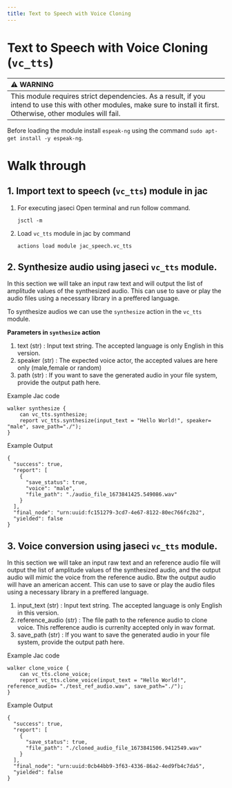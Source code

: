 ```yaml
---
title: Text to Speech with Voice Cloning
---
```


# Text to Speech with Voice Cloning (`vc_tts`)

| :warning: WARNING                                                                                                                                                       |
| :---------------------------------------------------------------------------------------------------------------------------------------------------------------------- |
| This module requires strict dependencies. As a result, if you intend to use this with other modules, make sure to install it first. Otherwise, other modules will fail. |

Before loading the module install `espeak-ng` using the command `sudo apt-get install -y espeak-ng`.

# **Walk through**

## **1. Import text to speech (`vc_tts`) module in jac**

1. For executing jaseci Open terminal and run follow command.
    ```
    jsctl -m
    ```
2.  Load `vc_tts` module in jac by command
    ```
    actions load module jac_speech.vc_tts

## **2. Synthesize audio using jaseci `vc_tts` module.**

In this section we will take an input raw text and will output the list of amplitude values of the synthesized audio. This can use to save or play the audio files using a necessary library in a preffered language.

To synthesize audios we can use the `synthesize` action in the `vc_tts` module.

**Parameters in `synthesize` action**

1. text (str) : Input text string. The accepted language is only English in this version.
2. speaker (str) : The expected voice actor, the accepted values are here only (male,female or random)
3. path (str) : If you want to save the generated audio in your file system, provide the output path here.

Example Jac code

```
walker synthesize {
    can vc_tts.synthesize;
    report vc_tts.synthesize(input_text = "Hello World!", speaker= "male", save_path="./");
}
```

Example Output
```
{
  "success": true,
  "report": [
    {
      "save_status": true,
      "voice": "male",
      "file_path": "./audio_file_1673841425.549086.wav"
    }
  ],
  "final_node": "urn:uuid:fc151279-3cd7-4e67-8122-80ec766fc2b2",
  "yielded": false
}
```

## **3. Voice conversion using jaseci `vc_tts` module.**

In this section we will take an input raw text and an reference audio file will output the list of amplitude values of the synthesized audio, and the output audio will mimic the voice from the reference audio. Btw the output audio will have an american accent. This can use to save or play the audio files using a necessary library in a preffered language.


1. input_text (str) : Input text string. The accepted language is only English in this version.
2. reference_audio (str) : The file path to the reference audio to clone voice. This refference audio is currenlty accepted only in wav format.
3. save_path (str) :  If you want to save the generated audio in your file system, provide the output path here.

Example Jac code

```
walker clone_voice {
    can vc_tts.clone_voice;
    report vc_tts.clone_voice(input_text = "Hello World!", reference_audio= "./test_ref_audio.wav", save_path="./");
}
```

Example Output

```
{
  "success": true,
  "report": [
    {
      "save_status": true,
      "file_path": "./cloned_audio_file_1673841506.9412549.wav"
    }
  ],
  "final_node": "urn:uuid:0cb44bb9-3f63-4336-86a2-4ed9fb4c7da5",
  "yielded": false
}
```